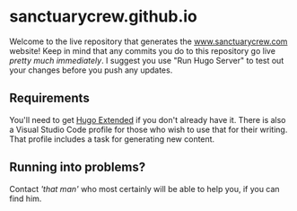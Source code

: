 # sanctuarycrew.github.io

Welcome to the live repository that generates the www.sanctuarycrew.com website! Keep in mind that any commits you do to this repository go live *pretty much immediately*. I suggest you use "Run Hugo Server" to test out your changes before you push any updates.

## Requirements

You'll need to get [Hugo Extended](https://gohugo.io/installation/windows/) if you don't already have it. There is also a Visual Studio Code profile for those who wish to use that for their writing. That profile includes a task for generating new content.

## Running into problems?

Contact *'that man'* who most certainly will be able to help you, if you can find him.